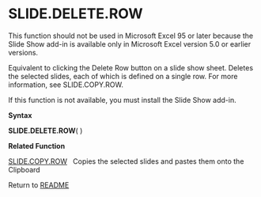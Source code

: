 # SLIDE.DELETE.ROW

This function should not be used in Microsoft Excel 95 or later because
the Slide Show add-in is available only in Microsoft Excel version 5.0
or earlier versions.

Equivalent to clicking the Delete Row button on a slide show sheet.
Deletes the selected slides, each of which is defined on a single row.
For more information, see SLIDE.COPY.ROW.

If this function is not available, you must install the Slide Show
add-in.

**Syntax**

**SLIDE.DELETE.ROW**( )

**Related Function**

[SLIDE.COPY.ROW](SLIDE.COPY.ROW.md)&nbsp;&nbsp;&nbsp;Copies the selected slides and pastes
them onto the Clipboard



Return to [README](README.md#S)

